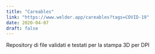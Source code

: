 ```yaml
---
title: "Careables"
link: "https://www.welder.app/careables?tags=COVID-19"
date: 2020-04-07
draft: false
---
```


Repository di file validati e testati per la stampa 3D per DPI